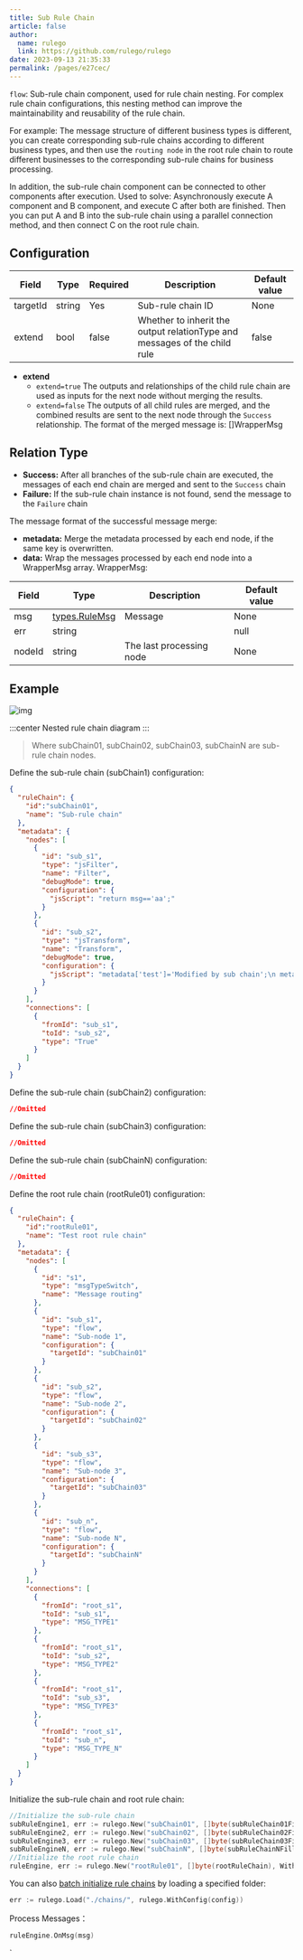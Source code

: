 ```yaml
---
title: Sub Rule Chain
article: false
author: 
  name: rulego
  link: https://github.com/rulego/rulego
date: 2023-09-13 21:35:33
permalink: /pages/e27cec/
---
```


`flow`: Sub-rule chain component, used for rule chain nesting. For complex rule chain configurations, this nesting method can improve the maintainability and reusability of the rule chain.

For example: The message structure of different business types is different, you can create corresponding sub-rule chains according to different business types, and then use the `routing node` in the root rule chain to route different businesses to the corresponding sub-rule chains for business processing.

In addition, the sub-rule chain component can be connected to other components after execution. Used to solve: Asynchronously execute A component and B component, and execute C after both are finished. Then you can put A and B into the sub-rule chain using a parallel connection method, and then connect C on the root rule chain.

## Configuration

| Field                           | Type   | Required | Description                                                               | Default value |
|---------------------------------|--------|----------|---------------------------------------------------------------------------|---------------|
| targetId                        | string | Yes      | Sub-rule chain ID                                                         | None          |
| extend <Badge text="v0.27.0+"/> | bool   | false    | Whether to inherit the output relationType and messages of the child rule | false         |

- **extend**
  - `extend=true` The outputs and relationships of the child rule chain are used as inputs for the next node without merging the results.
  - `extend=false` The outputs of all child rules are merged, and the combined results are sent to the next node through the `Success` relationship. The format of the merged message is: []WrapperMsg

## Relation Type

- **Success:** After all branches of the sub-rule chain are executed, the messages of each end chain are merged and sent to the `Success` chain
- **Failure:** If the sub-rule chain instance is not found, send the message to the `Failure` chain

The message format of the successful message merge:

- **metadata:** Merge the metadata processed by each end node, if the same key is overwritten.
- **data:** Wrap the messages processed by each end node into a WrapperMsg array.
  WrapperMsg:

| Field  | Type                               | Description              | Default value |
|--------|------------------------------------|--------------------------|---------------|
| msg    | [types.RuleMsg](/en/pages/8ee82f/) | Message                  | None          |
| err    | string                             |                          | null          |
| nodeId | string                             | The last processing node | None          |


## Example

![img](/img/chain/sub_chain.png)

:::center
Nested rule chain diagram
:::

>Where subChain01, subChain02, subChain03, subChainN are sub-rule chain nodes.

Define the sub-rule chain (subChain1) configuration:
```json
{
  "ruleChain": {
    "id":"subChain01",
    "name": "Sub-rule chain"
  },
  "metadata": {
    "nodes": [
      {
        "id": "sub_s1",
        "type": "jsFilter",
        "name": "Filter",
        "debugMode": true,
        "configuration": {
          "jsScript": "return msg=='aa';"
        }
      },
      {
        "id": "sub_s2",
        "type": "jsTransform",
        "name": "Transform",
        "debugMode": true,
        "configuration": {
          "jsScript": "metadata['test']='Modified by sub chain';\n metadata['index']=52;\n msgType='TEST_MSG_TYPE2';var msg2={};\n  msg2['bb']=22\n return {'msg':msg2,'metadata':metadata,'msgType':msgType};"
        }
      }
    ],
    "connections": [
      {
        "fromId": "sub_s1",
        "toId": "sub_s2",
        "type": "True"
      }
    ]
  }
}
```

Define the sub-rule chain (subChain2) configuration:
```json
//Omitted
```

Define the sub-rule chain (subChain3) configuration:
```json
//Omitted
```

Define the sub-rule chain (subChainN) configuration:
```json
//Omitted
```

Define the root rule chain (rootRule01) configuration:
```json
{
  "ruleChain": {
    "id":"rootRule01",
    "name": "Test root rule chain"
  },
  "metadata": {
    "nodes": [
      {
        "id": "s1",
        "type": "msgTypeSwitch",
        "name": "Message routing"
      },
      {
        "id": "sub_s1",
        "type": "flow",
        "name": "Sub-node 1",
        "configuration": {
          "targetId": "subChain01"
        }
      },
      {
        "id": "sub_s2",
        "type": "flow",
        "name": "Sub-node 2",
        "configuration": {
          "targetId": "subChain02"
        }
      },
      {
        "id": "sub_s3",
        "type": "flow",
        "name": "Sub-node 3",
        "configuration": {
          "targetId": "subChain03"
        }
      },
      {
        "id": "sub_n",
        "type": "flow",
        "name": "Sub-node N",
        "configuration": {
          "targetId": "subChainN"
        }
      }
    ],
    "connections": [
      {
        "fromId": "root_s1",
        "toId": "sub_s1",
        "type": "MSG_TYPE1"
      },
      {
        "fromId": "root_s1",
        "toId": "sub_s2",
        "type": "MSG_TYPE2"
      },
      {
        "fromId": "root_s1",
        "toId": "sub_s3",
        "type": "MSG_TYPE3"
      },
      {
        "fromId": "root_s1",
        "toId": "sub_n",
        "type": "MSG_TYPE_N"
      }
    ]
  }
}
```

Initialize the sub-rule chain and root rule chain:
```go
//Initialize the sub-rule chain
subRuleEngine1, err := rulego.New("subChain01", []byte(subRuleChain01Fille), WithConfig(config))
subRuleEngine2, err := rulego.New("subChain02", []byte(subRuleChain02Fille), WithConfig(config))
subRuleEngine3, err := rulego.New("subChain03", []byte(subRuleChain03Fille), WithConfig(config))
subRuleEngineN, err := rulego.New("subChainN", []byte(subRuleChainNFille), WithConfig(config))
//Initialize the root rule chain
ruleEngine, err := rulego.New("rootRule01", []byte(rootRuleChain), WithConfig(config))
```

You can also [batch initialize rule chains](/en/pages/6bc777/) by loading a specified folder:
```go
err := rulego.Load("./chains/", rulego.WithConfig(config))
```

Process Messages：
```go
ruleEngine.OnMsg(msg)
```
`

